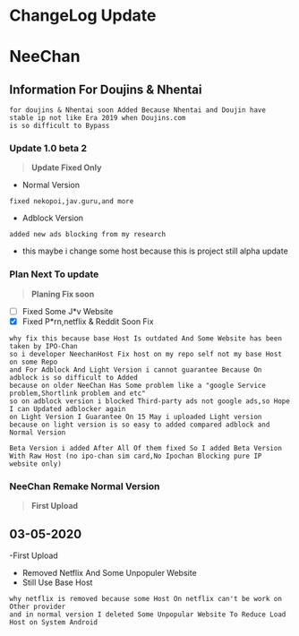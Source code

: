 # ChangeLog Update 
# NeeChan


## Information For Doujins & Nhentai
```
for doujins & Nhentai soon Added Because Nhentai and Doujin have stable ip not like Era 2019 when Doujins.com
is so difficult to Bypass
```
### Update 1.0 beta 2
>**Update Fixed Only**
- Normal Version
```
fixed nekopoi,jav.guru,and more
```
- Adblock Version
```
added new ads blocking from my research
```
- this maybe i change some host because this is project still alpha update

### Plan Next To update
>**Planing Fix soon**
- [ ] Fixed Some J*v Website
- [x] Fixed P*rn,netflix & Reddit Soon Fix
```
why fix this because base Host Is outdated And Some Website has been taken by IPO-Chan
so i developer NeechanHost Fix host on my repo self not my base Host on some Repo
and For Adblock And Light Version i cannot guarantee Because On adblock is so difficult to Added
because on older NeeChan Has Some problem like a "google Service problem,Shortlink problem and etc" 
so on adblock version i blocked Third-party ads not google ads,so Hope I can Updated adblocker again
on Light Version I Guarantee On 15 May i uploaded Light version because on light version is so easy to added compared adblock and Normal Version

Beta Version i added After All Of them fixed So I added Beta Version With Raw Host (no ipo-chan sim card,No Ipochan Blocking pure IP website only)
```

### NeeChan Remake Normal Version
>**First Upload**
## 03-05-2020 
-First Upload
- Removed Netflix And Some Unpopuler Website
- Still Use Base Host 

```
why netflix is removed because some Host On netflix can't be work on Other provider
and in normal version I deleted Some Unpopular Website To Reduce Load Host on System Android
```
